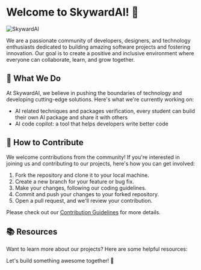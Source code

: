 # Welcome to SkywardAI! 🚀

![SkywardAI](https://avatars.githubusercontent.com/u/133020598?s=400&u=bdf0fc0d741e20b15ee565fd57f4891d85fb5c8c&v=4)

We are a passionate community of developers, designers, and technology enthusiasts dedicated to building amazing software projects and fostering innovation. Our goal is to create a positive and inclusive environment where everyone can collaborate, learn, and grow together.

## 🌟 What We Do

At SkywardAI, we believe in pushing the boundaries of technology and developing cutting-edge solutions. Here's what we're currently working on:

- AI related techniques and packages verification, every student can build their own AI package and share it with others
- AI code copilot: a tool that helps developers write better code

## 🤝 How to Contribute

We welcome contributions from the community! If you're interested in joining us and contributing to our projects, here's how you can get involved:

1. Fork the repository and clone it to your local machine.
2. Create a new branch for your feature or bug fix.
3. Make your changes, following our coding guidelines.
4. Commit and push your changes to your forked repository.
5. Open a pull request, and we'll review your contribution.

Please check out our [Contribution Guidelines](CONTRIBUTING.md) for more details.

## 📚 Resources

Want to learn more about our projects? Here are some helpful resources:

<!-- # @Aisuko TODO -->
<!-- - [Project A Documentation]()
- [Project B Wiki]()
- [Project C API Reference]() -->

<!-- ## 📢 Stay Connected

Join our [Discord community]() to chat with fellow members, ask questions, and share ideas. -->

Let's build something awesome together! 🎉
